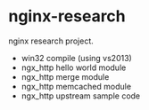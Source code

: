 nginx-research
==============

nginx research project.

- win32 compile (using vs2013)
- ngx_http hello world module
- ngx_http merge module
- ngx_http memcached module
- ngx_http upstream sample code
